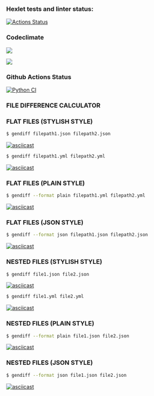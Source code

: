 ### Hexlet tests and linter status:
[![Actions Status](https://github.com/tatapestova/python-project-50/workflows/hexlet-check/badge.svg)](https://github.com/tatapestova/python-project-50/actions)

### Codeclimate
<a href="https://codeclimate.com/github/tatapestova/python-project-50/maintainability"><img 
src="https://api.codeclimate.com/v1/badges/baa3a2b566dd0b9e965d/maintainability" /></a>

<a href="https://codeclimate.com/github/tatapestova/python-project-50/test_coverage"><img 
src="https://api.codeclimate.com/v1/badges/baa3a2b566dd0b9e965d/test_coverage" /></a>

### Github Actions Status
[![Python CI](https://github.com/tatapestova/python-project-50/actions/workflows/pyci.yml/badge.svg)](https://github.com/tatapestova/python-project-50/actions/workflows/pyci.yml)

### FILE DIFFERENCE CALCULATOR

### FLAT FILES (STYLISH STYLE)
```bash
$ gendiff filepath1.json filepath2.json
```
[![asciicast](https://asciinema.org/a/EF3p0xMKmDP2SW40QwwmWszYG.svg)](https://asciinema.org/a/EF3p0xMKmDP2SW40QwwmWszYG)

```bash
$ gendiff filepath1.yml filepath2.yml
```
[![asciicast](https://asciinema.org/a/uB6FahjbBRlpnYbje2DsGml9V.svg)](https://asciinema.org/a/uB6FahjbBRlpnYbje2DsGml9V)

### FLAT FILES (PLAIN STYLE)

```bash
$ gendiff --format plain filepath1.yml filepath2.yml
```

[![asciicast](https://asciinema.org/a/fKseZnYBCKwIEaWP9YNPCtapk.svg)](https://asciinema.org/a/fKseZnYBCKwIEaWP9YNPCtapk)

### FLAT FILES (JSON STYLE)

```bash
$ gendiff --format json filepath1.json filepath2.json
```

[![asciicast](https://asciinema.org/a/rxIiDwWoY3jGnvSvxUhXJfY80.svg)](https://asciinema.org/a/rxIiDwWoY3jGnvSvxUhXJfY80)

### NESTED FILES (STYLISH STYLE)

```bash
$ gendiff file1.json file2.json
```
[![asciicast](https://asciinema.org/a/hf2wK0VzvQHxMKkDo4rFBWvkf.svg)](https://asciinema.org/a/hf2wK0VzvQHxMKkDo4rFBWvkf)


```bash
$ gendiff file1.yml file2.yml
```
[![asciicast](https://asciinema.org/a/5rp4Z4wC5TFBlXxaVIeERezlP.svg)](https://asciinema.org/a/5rp4Z4wC5TFBlXxaVIeERezlP)

### NESTED FILES (PLAIN STYLE)

```bash
$ gendiff --format plain file1.json file2.json
```
[![asciicast](https://asciinema.org/a/rmvvkaIHdgAWkyH5RyFaMoV8d.svg)](https://asciinema.org/a/rmvvkaIHdgAWkyH5RyFaMoV8d)

### NESTED FILES (JSON STYLE)

```bash
$ gendiff --format json file1.json file2.json
```
[![asciicast](https://asciinema.org/a/HPC4LXtehAFdYDW8nTH4xVAGK.svg)](https://asciinema.org/a/HPC4LXtehAFdYDW8nTH4xVAGK)
